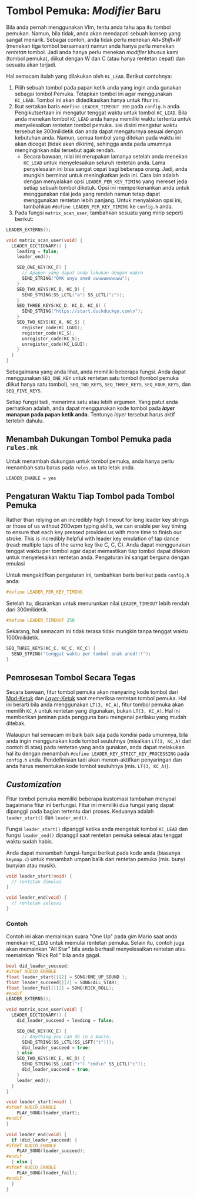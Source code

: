 # Tombol Pemuka: *Modifier* Baru

Bila anda pernah menggunakan VIm, tentu anda tahu apa itu tombol pemukan. Namun, bila tidak, anda akan mendapati sebuah konsep yang sangat menarik. Sebagai contoh, anda tidak perlu menekan *Alt+Shift+W* (menekan tiga tombol bersamaan) namun anda hanya perlu menekan _rentetan_ tombol. Jadi anda hanya perlu menekan *modifier* khusus kami (tombol pemuka), diikut dengan W dan C (atau hanya rentetan cepat) dan sesuatu akan terjadi.

Hal semacam itulah yang dilakukan oleh `KC_LEAD`. Berikut contohnya:

1. Pilih sebuah tombol pada papan ketik anda yang ingin anda gunakan sebagai tombol Pemuka. Tetapkan tombol ini agar menggunakan `KC_LEAD`. Tombol ini akan didedikasikan hanya untuk fitur ini.
2. Ikut sertakan baris `#define LEADER_TIMEOUT 300` pada `config.h` anda. Pengikutsertaan ini mengatur tenggat waktu untuk tombol `KC_LEAD`. Bila anda menekan tombol `KC_LEAD` anda hanya memiliki waktu tertentu untuk menyelesaikan rentetan tombol pemuka. `300` disini mengatur waktu tersebut ke 300milidetik dan anda dapat mengaturnya sesuai dengan kebutuhan anda. Namun, semua tombol yang ditekan pada waktu ini akan dicegat (tidak akan dikirim), sehingga anda pada umumnya menginginkan nilai tersebut agak rendah.
   * Secara bawaan, nilai ini merupakan lamanya setelah anda menekan `KC_LEAD` untuk menyelesaikan seluruh rentetan anda. Lama penyelesaian ini bisa sangat cepat bagi beberapa orang. Jadi, anda mungkin berminat untuk meningkatkan jeda ini. Cara lain adalah dengan menyalakan opsi `LEADER_PER_KEY_TIMING` yang mereset jeda setiap sebuah tombol diketuk. Opsi ini memperkenankan anda untuk menggunakan nilai jeda yang rendah namun tetap dapat menggunakan rentetan lebih panjang. Untuk menyalakan opsi ini, tambahkan `#define LEADER_PER_KEY_TIMING` ke `config.h` anda.
3. Pada fungsi `matrix_scan_user`, tambahkan sesuatu yang mirip seperti berikut:

```c
LEADER_EXTERNS();

void matrix_scan_user(void) {
  LEADER_DICTIONARY() {
    leading = false;
    leader_end();

    SEQ_ONE_KEY(KC_F) {
      // Apapun yang dapat anda lakukan dengan makro
      SEND_STRING("QMK unyu aned uwuwuwuwuwu");
    }
    SEQ_TWO_KEYS(KC_D, KC_D) {
      SEND_STRING(SS_LCTL("a") SS_LCTL("c"));
    }
    SEQ_THREE_KEYS(KC_D, KC_D, KC_S) {
      SEND_STRING("https://start.duckduckgo.com\n");
    }
    SEQ_TWO_KEYS(KC_A, KC_S) {
      register_code(KC_LGUI);
      register_code(KC_S);
      unregister_code(KC_S);
      unregister_code(KC_LGUI);
    }
  }
}
```

Sebagaimana yang anda lihat, anda memiliki beberapa fungsi. Anda dapat menggunakan `SEQ_ONE_KEY` untuk rentetan satu tombol (tombol pemuka diikut hanya satu tombol), `SEQ_TWO_KEYS`, `SEQ_THREE_KEYS`, `SEQ_FOUR_KEYS`, dan `SEQ_FIVE_KEYS`.

Setiap fungsi tadi, menerima satu atau lebih argumen. Yang patut anda perhatikan adalah, anda dapat menggunakan kode tombol pada ***layer* manapun pada papan ketik anda**. Tentunya *layer* tersebut harus aktif terlebih dahulu.

## Menambah Dukungan Tombol Pemuka pada `rules.mk`

Untuk menambah dukungan untuk tombol pemuka, anda hanya perlu menambah satu barus pada `rules.mk` tata letak anda.

```make
LEADER_ENABLE = yes
```

## Pengaturan Waktu Tiap Tombol pada Tombol Pemuka

Rather than relying on an incredibly high timeout for long leader key strings or those of us without 200wpm typing skills, we can enable per key timing to ensure that each key pressed provides us with more time to finish our stroke. This is incredibly helpful with leader key emulation of tap dance (read: multiple taps of the same key like C, C, C).
Anda dapat menggunakan tenggat waktu per tombol agar dapat memastikan tiap tombol dapat ditekan untuk menyelesaikan rentetan anda. Pengaturan ini sangat berguna dengan emulasi 

Untuk mengaktifkan pengaturan ini, tambahkan baris berikut pada `config.h` anda:
```c
#define LEADER_PER_KEY_TIMING
```

Setelah itu, disarankan untuk menurunkan nilai `LEADER_TIMEOUT` lebih rendah dari 300milidetik.

```c
#define LEADER_TIMEOUT 250
```

Sekarang, hal semacam ini tidak terasa tidak mungkin tanpa tenggat waktu 1000milidetik.

```c
SEQ_THREE_KEYS(KC_C, KC_C, KC_C) {
  SEND_STRING("tenggat waktu per tombol enak aned!!!");
}
```

## Pemrosesan Tombol Secara Tegas

Secara bawaan, fitur tombol pemuka akan menyaring kode tombol dari [Mod-Ketuk](id/mod_tap.md) dan [*Layer*-Ketuk](id/feature_layers.md#switching-and-toggling-layers) saat memeriksa rentetan tombol pemuka. Hal ini berarti bila anda menggunakan `LT(3, KC_A)`, fitur tombol pemuka akan memilih `KC_A` untuk rentetan yang digunakan, bukan `LT(3, KC_A)`. Hal ini memberikan jaminan pada pengguna baru mengenai perilaku yang mudah ditebak.

Walaupun hal semacam ini baik baik saja pada kondisi pada umumnya, bila anda ingin menggunakan kode tombol seutuhnya (misalkan `LT(3, KC_A)` dari contoh di atas) pada rentetan yang anda gunakan, anda dapat melakukan hal itu dengan menambah `#define LEADER_KEY_STRICT_KEY_PROCESSING` pada `config.h` anda. Pendefinisian tadi akan menon-aktifkan penyaringan dan anda harus menentukan kode tombol seutuhnya (mis. `LT(3, KC_A)`).

## *Customization*

Fitur tombol pemuka memiliki beberapa kustomasi tambahan menyoal bagaimana fitur ini berfungsi. Fitur ini memiliki dua fungsi yang dapat dipanggil pada bagian tertentu dari proses. Keduanya adalah `leader_start()` dan `leader_end()`.

Fungsi `leader_start()` dipanggil ketika anda mengetuk tombol `KC_LEAD` dan fungsi `leader_end()` dipanggil saat rentetan pemuka selesai atau tenggat waktu sudah habis.

Anda dapat menambah fungsi-fungsi berikut pada kode anda (biasanya `keymap.c`) untuk menambah umpan balik dari rentetan pemuka (mis. bunyi bunyian atau musik).

```c
void leader_start(void) {
  // rentetan dimulai
}

void leader_end(void) {
  // rentetan selesai
}
```

### Contoh

Contoh ini akan memainkan suara "One Up" pada gim Mario saat anda menekan `KC_LEAD` untuk memulai rentetan pemuka. Selain itu, contoh juga akan memainkan "All Star" bila anda berhasil menyelesaikan rentetan atau memainkan "Rick Roll" bila anda gagal.

```c
bool did_leader_succeed;
#ifdef AUDIO_ENABLE
float leader_start[][2] = SONG(ONE_UP_SOUND );
float leader_succeed[][2] = SONG(ALL_STAR);
float leader_fail[][2] = SONG(RICK_ROLL);
#endif
LEADER_EXTERNS();

void matrix_scan_user(void) {
  LEADER_DICTIONARY() {
    did_leader_succeed = leading = false;

    SEQ_ONE_KEY(KC_E) {
      // Anything you can do in a macro.
      SEND_STRING(SS_LCTL(SS_LSFT("t")));
      did_leader_succeed = true;
    } else 
    SEQ_TWO_KEYS(KC_E, KC_D) {
      SEND_STRING(SS_LGUI("r") "cmd\n" SS_LCTL("c"));
      did_leader_succeed = true;
    }
    leader_end();
  }
}

void leader_start(void) {
#ifdef AUDIO_ENABLE
    PLAY_SONG(leader_start);
#endif
}

void leader_end(void) {
  if (did_leader_succeed) {
#ifdef AUDIO_ENABLE
    PLAY_SONG(leader_succeed);
#endif
  } else {
#ifdef AUDIO_ENABLE
    PLAY_SONG(leader_fail);
#endif
  }
}
```
